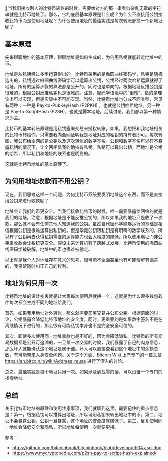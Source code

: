 当我们接收别人的比特币转账的时候，需要给对方的那一串看似杂乱无章的字符串就是比特币地址了。那么，它的底层基本原理是什么呢？为什么不直接用公钥接收比特币而是使用地址呢？为什么使用地址的最佳实践是每次转账都换一个新地址呢？

## 基本原理

先来聊聊地址的基本原理，聊聊地址是如何生成的，为何用私钥就能转走地址中的币。

地址是从私钥经过多步运算得出的。比特币采用的是椭圆曲线密码学，私钥是随机选出的，私钥通过椭圆曲线密码学可以运算出公钥，公钥经过两次哈希运算就得了地址，所有的运算步骤的算法都是公开的，同时也是单向的。根据地址反推公钥是很难的，根据公钥反推私钥也是很难的。注意，密码学语境中的“很难”，指的是理论上可以实现，但是实际中不可能实现。当然，比特币地址也分成不同类型，常见有两种：一种是 Pay-to-PubKeyHash (P2PKH) ，也就是公钥哈希地址。另一种是 Pay-to-ScriptHash (P2SH)，也就是脚本地址。后续讨论，我们都以第一种情况为主。

比特币的基本转账原理是用私钥签署交易来授权转账。如果，我想把和我地址相关的比特币转给你，只需要我向全网证明我是地址对应的私钥的持有者即可。每次转账，我公布给全网的是公钥以及这次转账的数字签名。公钥和数字签名可以在不暴露私钥的情况下，让全网相信我的确持有私钥。私钥可以算出公钥，而地址是公钥的哈希，所以私钥和地址的联系也是明显的。

这就是比特币地址的基本原理了。

## 为何用地址收款而不用公钥？

现在，我们思考这样一个问题，为何比特币系统要发明地址这个东西，而不是直接用公钥来进行收款呢？

地址会让我们的币更安全。当我们接收比特币的时候，唯一需要暴露给网络的就是我们的地址。注意，根据地址是不能反推公钥的，所以如果我的地址只是收了一次款，那么就不会有任何其他人知道我的公钥。虽然当代密码学能够运行的基础是相信根据公钥是很难运算出私钥的，但是毕竟公钥跟私钥是有明确的数学联系的，所以有了公钥再去获得私钥需要的运算能力也会大幅度的降低。所以使用地址而非公钥来收款会让系统更安全。假设未来计算机有了跨越式发展，比特币使用的椭圆曲线密码学被破解，地址中的币也很难被偷走。

以上就是我个人对地址存在意义的思考，很可能不全面甚至也有可能理解有偏差的，我保留随时纠正自己的权利。

## 地址为何只用一次

比特币地址的设计初衷就是让大家每次使用后就换一个，这就是为什么很多钱包软件每次都会生成不同的地址给我们。

首先，如果我用地址对外转账，那么就需要签署交易并公布公钥。根据前面的讨论，公钥暴露会降低比特币地址的安全度。同时，更重要的是如果数字签名不是在离线情况下进行的，那么很有可能私钥本身也不是完全安全可信的。

其次，即使多次使用同一地址收款也是不好的，因为会降低隐私。比特币的所有交易数据都是公开可追溯的，一旦某一次交易的时候，我们暴露了自己的肉身信息，那么坏人就能确认这个地址是属于谁。坏人可以直接查看到这个地址中的余额总数，有可能带来人身安全问题。关于这个方面，Bitcoin Wiki 上有专门的一篇文章 https://en.bitcoin.it/wiki/Address_reuse 进行了深入的讨论。

总之，最佳实践是每个地址只用一次。如果涉及到找零的话，可以设置一个专门的找零地址。

## 总结

关于比特币地址的原理和使用注意事项，我们就聊到这里。需要记住的重点信息是：第一，根据私钥可以推算出地址，所以可用私钥来转出地址中的币。第二，地址不会暴露公钥，公钥一旦暴露，这个地址的安全度就降低了。第三，反复使用同一地址会降低安全和隐私，所以地址每使用一次就要更换。

参考：

- https://github.com/bitcoinbook/bitcoinbook/blob/develop/ch04.asciidoc
- https://www.mycryptopedia.com/p2sh-pay-to-script-hash-explained/
